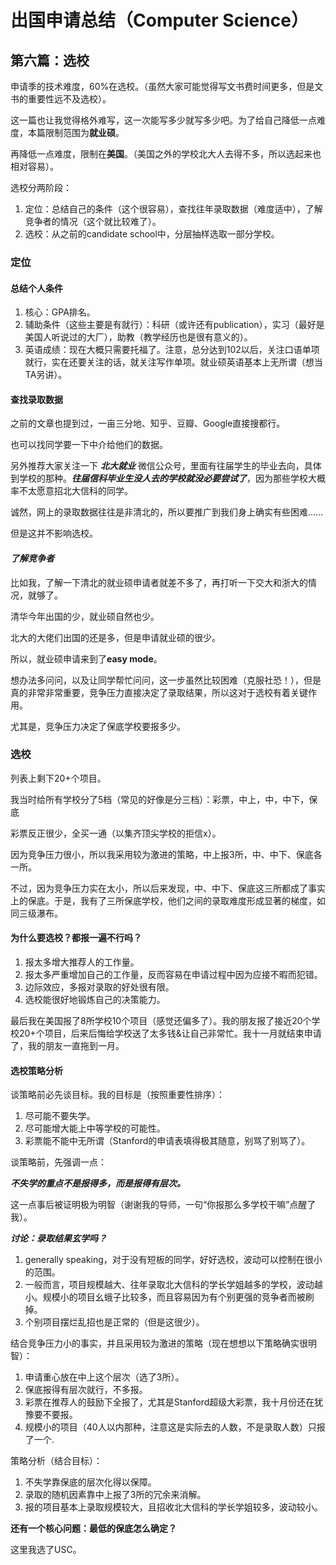 # 出国申请总结（Computer Science）

## 第六篇：选校

申请季的技术难度，60%在选校。（虽然大家可能觉得写文书费时间更多，但是文书的重要性远不及选校）。

这一篇也让我觉得格外难写，这一次能写多少就写多少吧。为了给自己降低一点难度，本篇限制范围为**就业硕**。

再降低一点难度，限制在**美国**。（美国之外的学校北大人去得不多，所以选起来也相对容易）。

选校分两阶段：

1. 定位：总结自己的条件（这个很容易），查找往年录取数据（难度适中），了解竞争者的情况（这个就比较难了）。
2. 选校：从之前的candidate school中，分层抽样选取一部分学校。

### 定位

#### **总结个人条件**

1. 核心：GPA排名。
2. 辅助条件（这些主要是有就行）：科研（或许还有publication），实习（最好是美国人听说过的大厂），助教（教学经历也是很有意义的）。
3. 英语成绩：现在大概只需要托福了。注意，总分达到102以后，关注口语单项就行，实在还要关注的话，就关注写作单项。就业硕英语基本上无所谓（想当TA另讲）。

#### **查找录取数据**

之前的文章也提到过，一亩三分地、知乎、豆瓣、Google直接搜都行。

也可以找同学要一下中介给他们的数据。

另外推荐大家关注一下 ***北大就业*** 微信公众号，里面有往届学生的毕业去向，具体到学校的那种。***往届信科毕业生没人去的学校就没必要尝试了***，因为那些学校大概率不太愿意招北大信科的同学。

诚然，网上的录取数据往往是非清北的，所以要推广到我们身上确实有些困难……

但是这并不影响选校。

#### ***了解竞争者***

比如我，了解一下清北的就业硕申请者就差不多了，再打听一下交大和浙大的情况，就够了。

清华今年出国的少，就业硕自然也少。

北大的大佬们出国的还是多，但是申请就业硕的很少。

所以，就业硕申请来到了**easy mode**。

想办法多问问，以及让同学帮忙问问，这一步虽然比较困难（克服社恐！），但是真的非常非常重要，竞争压力直接决定了录取结果，所以这对于选校有着关键作用。

尤其是，竞争压力决定了保底学校要报多少。

### 选校

列表上剩下20+个项目。

我当时给所有学校分了5档（常见的好像是分三档）：彩票，中上，中，中下，保底

彩票反正很少，全买一通（以集齐顶尖学校的拒信x）。

因为竞争压力很小，所以我采用较为激进的策略，中上报3所，中、中下、保底各一所。

不过，因为竞争压力实在太小，所以后来发现，中、中下、保底这三所都成了事实上的保底。于是，我有了三所保底学校，他们之间的录取难度形成显著的梯度，如同三级瀑布。

#### **为什么要选校？都报一遍不行吗？**

1. 报太多增大推荐人的工作量。
2. 报太多严重增加自己的工作量，反而容易在申请过程中因为应接不暇而犯错。
3. 边际效应，多报对录取的好处很有限。
4. 选校能很好地锻炼自己的决策能力。

最后我在美国报了8所学校10个项目（感觉还偏多了）。我的朋友报了接近20个学校20+个项目，后来后悔给学校送了太多钱&让自己非常忙。我十一月就结束申请了，我的朋友一直拖到一月。

#### **选校策略分析**

谈策略前必先谈目标。我的目标是（按照重要性排序）：

1. 尽可能不要失学。
2. 尽可能增大能上中等学校的可能性。
3. 彩票能不能中无所谓（Stanford的申请表填得极其随意，别骂了别骂了）。

谈策略前，先强调一点：

***不失学的重点不是报得多，而是报得有层次。***

这一点事后被证明极为明智（谢谢我的导师，一句“你报那么多学校干嘛”点醒了我）。

***讨论：录取结果玄学吗？***

1. generally speaking，对于没有短板的同学，好好选校，波动可以控制在很小的范围。
2. 一般而言，项目规模越大、往年录取北大信科的学长学姐越多的学校，波动越小。规模小的项目幺蛾子比较多，而且容易因为有个别更强的竞争者而被刷掉。
3. 个别项目摆烂乱招也是正常的（但是这很少）。

结合竞争压力小的事实，并且采用较为激进的策略（现在想想以下策略确实很明智）：

1. 申请重心放在中上这个层次（选了3所）。
2. 保底报得有层次就行，不多报。
3. 彩票在推荐人的鼓励下全报了，尤其是Stanford超级大彩票，我十月份还在犹豫要不要报。
4. 规模小的项目（40人以内那种，注意这是实际去的人数，不是录取人数）只报了一个.

策略分析（结合目标）：

1. 不失学靠保底的层次化得以保障。
2. 录取的随机因素靠中上报了3所的冗余来消解。
3. 报的项目基本上录取规模较大，且招收北大信科的学长学姐较多，波动较小。

**还有一个核心问题：最低的保底怎么确定？**

这里我选了USC。